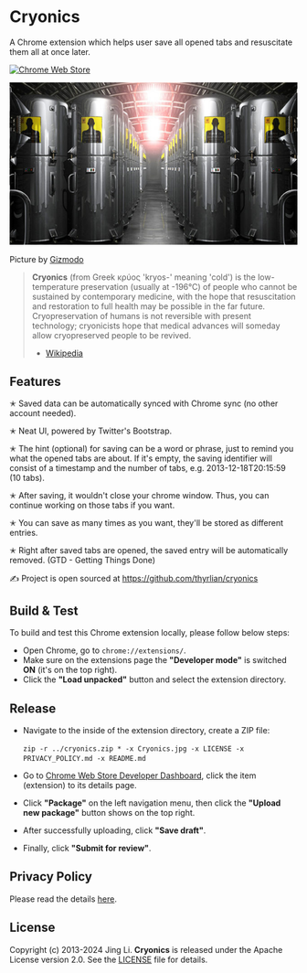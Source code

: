 # Cryonics

A Chrome extension which helps user save all opened tabs and resuscitate them all at once later.

[![Chrome Web Store](https://img.shields.io/badge/Chrome%20Web%20Store-Download-brightgreen.svg)](https://chrome.google.com/webstore/detail/cryonics/hkombacagedhkddahffppknpaiocgeap)

<img src="https://github.com/thyrlian/cryonics/blob/master/assets/Cryonics.jpg">

Picture by [Gizmodo](http://io9.gizmodo.com/5977640/23-year-old-kim-suozzi-undergoes-cryonic-preservation-after-successful-fundraising-campaign)

> **Cryonics** (from Greek κρύος 'kryos-' meaning 'cold') is the low-temperature preservation (usually at -196°C) of people who cannot be sustained by contemporary medicine, with the hope that resuscitation and restoration to full health may be possible in the far future. Cryopreservation of humans is not reversible with present technology; cryonicists hope that medical advances will someday allow cryopreserved people to be revived.
> - [Wikipedia](https://en.wikipedia.org/wiki/Cryonics)

## Features

 ✭ Saved data can be automatically synced with Chrome sync (no other account needed).

 ✭ Neat UI, powered by Twitter's Bootstrap.

 ✭ The hint (optional) for saving can be a word or phrase, just to remind you what the opened tabs are about.  If it's empty, the saving identifier will consist of a timestamp and the number of tabs, e.g. 2013-12-18T20:15:59 (10 tabs).

 ✭ After saving, it wouldn't close your chrome window.  Thus, you can continue working on those tabs if you want.

 ✭ You can save as many times as you want, they'll be stored as different entries.

 ✭ Right after saved tabs are opened, the saved entry will be automatically removed. (GTD - Getting Things Done)

 ✍ Project is open sourced at https://github.com/thyrlian/cryonics

## Build & Test

To build and test this Chrome extension locally, please follow below steps:

* Open Chrome, go to `chrome://extensions/`.
* Make sure on the extensions page the **"Developer mode"** is switched **ON** (it's on the top right).
* Click the **"Load unpacked"** button and select the extension directory.

## Release

* Navigate to the inside of the extension directory, create a ZIP file:

  `zip -r ../cryonics.zip * -x Cryonics.jpg -x LICENSE -x PRIVACY_POLICY.md -x README.md`
* Go to [Chrome Web Store Developer Dashboard](https://chrome.google.com/webstore/developer/dashboard), click the item (extension) to its details page.
* Click **"Package"** on the left navigation menu, then click the **"Upload new package"** button shows on the top right.
* After successfully uploading, click **"Save draft"**.
* Finally, click **"Submit for review"**.

## Privacy Policy

Please read the details [here](https://github.com/thyrlian/cryonics/blob/master/PRIVACY_POLICY.md).

## License

Copyright (c) 2013-2024 Jing Li. **Cryonics** is released under the Apache License version 2.0. See the [LICENSE](https://github.com/thyrlian/cryonics/blob/master/LICENSE) file for details.
